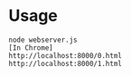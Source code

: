 # Usage

    node webserver.js
    [In Chrome]
    http://localhost:8000/0.html
    http://localhost:8000/1.html
